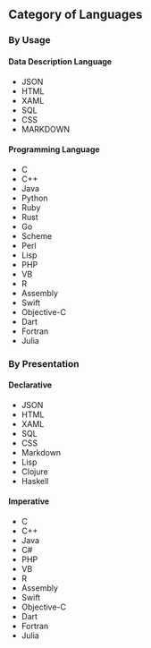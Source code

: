 ## Category of Languages

### By Usage

#### Data Description Language
- JSON
- HTML
- XAML
- SQL
- CSS
- MARKDOWN

#### Programming Language
- C
- C++
- Java
- Python
- Ruby
- Rust
- Go
- Scheme
- Perl
- Lisp
- PHP
- VB
- R
- Assembly
- Swift
- Objective-C
- Dart
- Fortran
- Julia

### By Presentation

#### Declarative
- JSON
- HTML
- XAML
- SQL
- CSS
- Markdown
- Lisp
- Clojure
- Haskell

#### Imperative
- C
- C++
- Java
- C#
- PHP
- VB
- R
- Assembly
- Swift
- Objective-C
- Dart
- Fortran
- Julia

